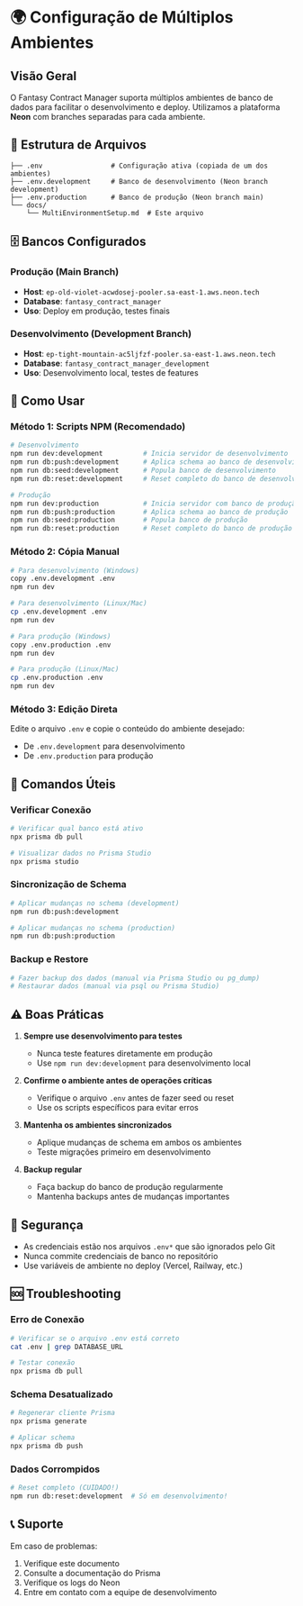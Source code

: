 # 🌍 Configuração de Múltiplos Ambientes

## Visão Geral

O Fantasy Contract Manager suporta múltiplos ambientes de banco de dados para facilitar o desenvolvimento e deploy. Utilizamos a plataforma **Neon** com branches separadas para cada ambiente.

## 📁 Estrutura de Arquivos

```
├── .env                 # Configuração ativa (copiada de um dos ambientes)
├── .env.development     # Banco de desenvolvimento (Neon branch development)
├── .env.production      # Banco de produção (Neon branch main)
└── docs/
    └── MultiEnvironmentSetup.md  # Este arquivo
```

## 🗄️ Bancos Configurados

### Produção (Main Branch)
- **Host**: `ep-old-violet-acwdosej-pooler.sa-east-1.aws.neon.tech`
- **Database**: `fantasy_contract_manager`
- **Uso**: Deploy em produção, testes finais

### Desenvolvimento (Development Branch)
- **Host**: `ep-tight-mountain-ac5ljfzf-pooler.sa-east-1.aws.neon.tech`
- **Database**: `fantasy_contract_manager_development`
- **Uso**: Desenvolvimento local, testes de features

## 🚀 Como Usar

### Método 1: Scripts NPM (Recomendado)

```bash
# Desenvolvimento
npm run dev:development          # Inicia servidor de desenvolvimento
npm run db:push:development      # Aplica schema ao banco de desenvolvimento
npm run db:seed:development      # Popula banco de desenvolvimento
npm run db:reset:development     # Reset completo do banco de desenvolvimento

# Produção
npm run dev:production           # Inicia servidor com banco de produção
npm run db:push:production       # Aplica schema ao banco de produção
npm run db:seed:production       # Popula banco de produção
npm run db:reset:production      # Reset completo do banco de produção
```

### Método 2: Cópia Manual

```bash
# Para desenvolvimento (Windows)
copy .env.development .env
npm run dev

# Para desenvolvimento (Linux/Mac)
cp .env.development .env
npm run dev

# Para produção (Windows)
copy .env.production .env
npm run dev

# Para produção (Linux/Mac)
cp .env.production .env
npm run dev
```

### Método 3: Edição Direta

Edite o arquivo `.env` e copie o conteúdo do ambiente desejado:
- De `.env.development` para desenvolvimento
- De `.env.production` para produção

## 🔧 Comandos Úteis

### Verificar Conexão
```bash
# Verificar qual banco está ativo
npx prisma db pull

# Visualizar dados no Prisma Studio
npx prisma studio
```

### Sincronização de Schema
```bash
# Aplicar mudanças no schema (development)
npm run db:push:development

# Aplicar mudanças no schema (production)
npm run db:push:production
```

### Backup e Restore
```bash
# Fazer backup dos dados (manual via Prisma Studio ou pg_dump)
# Restaurar dados (manual via psql ou Prisma Studio)
```

## ⚠️ Boas Práticas

1. **Sempre use desenvolvimento para testes**
   - Nunca teste features diretamente em produção
   - Use `npm run dev:development` para desenvolvimento local

2. **Confirme o ambiente antes de operações críticas**
   - Verifique o arquivo `.env` antes de fazer seed ou reset
   - Use os scripts específicos para evitar erros

3. **Mantenha os ambientes sincronizados**
   - Aplique mudanças de schema em ambos os ambientes
   - Teste migrações primeiro em desenvolvimento

4. **Backup regular**
   - Faça backup do banco de produção regularmente
   - Mantenha backups antes de mudanças importantes

## 🔐 Segurança

- As credenciais estão nos arquivos `.env*` que são ignorados pelo Git
- Nunca commite credenciais de banco no repositório
- Use variáveis de ambiente no deploy (Vercel, Railway, etc.)

## 🆘 Troubleshooting

### Erro de Conexão
```bash
# Verificar se o arquivo .env está correto
cat .env | grep DATABASE_URL

# Testar conexão
npx prisma db pull
```

### Schema Desatualizado
```bash
# Regenerar cliente Prisma
npx prisma generate

# Aplicar schema
npx prisma db push
```

### Dados Corrompidos
```bash
# Reset completo (CUIDADO!)
npm run db:reset:development  # Só em desenvolvimento!
```

## 📞 Suporte

Em caso de problemas:
1. Verifique este documento
2. Consulte a documentação do Prisma
3. Verifique os logs do Neon
4. Entre em contato com a equipe de desenvolvimento